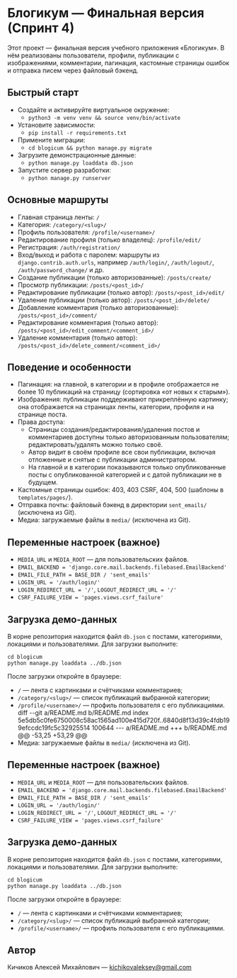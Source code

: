 # Блогикум — Финальная версия (Спринт 4)

Этот проект — финальная версия учебного приложения «Блогикум».
В нём реализованы пользователи, профили, публикации с изображениями,
комментарии, пагинация, кастомные страницы ошибок и отправка писем
через файловый бэкенд.

## Быстрый старт

- Создайте и активируйте виртуальное окружение:
  - `python3 -m venv venv && source venv/bin/activate`
- Установите зависимости:
  - `pip install -r requirements.txt`
- Примените миграции:
  - `cd blogicum && python manage.py migrate`
- Загрузите демонстрационные данные:
  - `python manage.py loaddata db.json`
- Запустите сервер разработки:
  - `python manage.py runserver`

## Основные маршруты

- Главная страница ленты: `/`
- Категория: `/category/<slug>/`
- Профиль пользователя: `/profile/<username>/`
- Редактирование профиля (только владелец): `/profile/edit/`
- Регистрация: `/auth/registration/`
- Вход/выход и работа с паролем: маршруты из `django.contrib.auth.urls`,
  например `/auth/login/`, `/auth/logout/`, `/auth/password_change/` и др.
- Создание публикации (только авторизованные): `/posts/create/`
- Просмотр публикации: `/posts/<post_id>/`
- Редактирование публикации (только автор): `/posts/<post_id>/edit/`
- Удаление публикации (только автор): `/posts/<post_id>/delete/`
- Добавление комментария (только авторизованные): `/posts/<post_id>/comment/`
- Редактирование комментария (только автор): `/posts/<post_id>/edit_comment/<comment_id>/`
- Удаление комментария (только автор): `/posts/<post_id>/delete_comment/<comment_id>/`

## Поведение и особенности

- Пагинация: на главной, в категории и в профиле отображается не более 10
  публикаций на страницу (сортировка «от новых к старым»).
- Изображения: публикации поддерживают прикреплённую картинку; она отображается
  на страницах ленты, категории, профиля и на странице поста.
- Права доступа:
  - Страницы создания/редактирования/удаления постов и комментариев доступны
    только авторизованным пользователям; редактировать/удалять можно только своё.
  - Автор видит в своём профиле все свои публикации, включая отложенные и
    снятые с публикации администратором.
  - На главной и в категории показываются только опубликованные посты с
    опубликованной категорией и с датой публикации не в будущем.
- Кастомные страницы ошибок: 403, 403 CSRF, 404, 500 (шаблоны в `templates/pages/`).
- Отправка почты: файловый бэкенд в директории `sent_emails/` (исключена из Git).
- Медиа: загружаемые файлы в `media/` (исключена из Git).

## Переменные настроек (важное)

- `MEDIA_URL` и `MEDIA_ROOT` — для пользовательских файлов.
- `EMAIL_BACKEND = 'django.core.mail.backends.filebased.EmailBackend'`
- `EMAIL_FILE_PATH = BASE_DIR / 'sent_emails'`
- `LOGIN_URL = '/auth/login/'`
- `LOGIN_REDIRECT_URL = '/'`, `LOGOUT_REDIRECT_URL = '/'`
- `CSRF_FAILURE_VIEW = 'pages.views.csrf_failure'`

## Загрузка демо-данных

В корне репозитория находится файл `db.json` с постами, категориями,
локациями и пользователями. Для загрузки выполните:

```
cd blogicum
python manage.py loaddata ../db.json
```

После загрузки откройте в браузере:
- `/` — лента с картинками и счётчиками комментариев;
- `/category/<slug>/` — список публикаций выбранной категории;
- `/profile/<username>/` — профиль пользователя с его публикациями.
diff --git a/README.md b/README.md
index 5e5db5c0fe6750008c58ac1565ad100e415d720f..6840d8f13d39c4fdb199efccdc19fc5c32925514 100644
--- a/README.md
+++ b/README.md
@@ -53,25 +53,29 @@
 - Медиа: загружаемые файлы в `media/` (исключена из Git).
 
 ## Переменные настроек (важное)
 
 - `MEDIA_URL` и `MEDIA_ROOT` — для пользовательских файлов.
 - `EMAIL_BACKEND = 'django.core.mail.backends.filebased.EmailBackend'`
 - `EMAIL_FILE_PATH = BASE_DIR / 'sent_emails'`
 - `LOGIN_URL = '/auth/login/'`
 - `LOGIN_REDIRECT_URL = '/'`, `LOGOUT_REDIRECT_URL = '/'`
 - `CSRF_FAILURE_VIEW = 'pages.views.csrf_failure'`
 
 ## Загрузка демо-данных
 
 В корне репозитория находится файл `db.json` с постами, категориями,
 локациями и пользователями. Для загрузки выполните:
 
 ```
 cd blogicum
 python manage.py loaddata ../db.json
 ```
 
 После загрузки откройте в браузере:
 - `/` — лента с картинками и счётчиками комментариев;
 - `/category/<slug>/` — список публикаций выбранной категории;
 - `/profile/<username>/` — профиль пользователя с его публикациями.


## Автор

Кичиков Алексей Михайлович — <kichikovaleksey@gmail.com>
